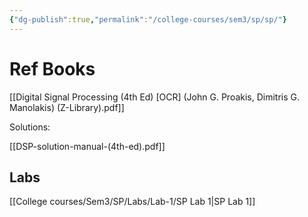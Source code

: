 ```yaml
---
{"dg-publish":true,"permalink":"/college-courses/sem3/sp/sp/"}
---
```



# Ref Books

[[Digital Signal Processing (4th Ed) [OCR] (John G. Proakis, Dimitris G. Manolakis) (Z-Library).pdf]]

Solutions:

[[DSP-solution-manual-(4th-ed).pdf]]




## Labs
[[College courses/Sem3/SP/Labs/Lab-1/SP Lab 1\|SP Lab 1]]
